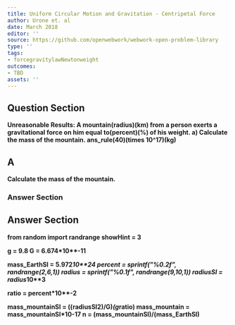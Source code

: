 ```yaml
---
title: Uniform Circular Motion and Gravitation - Centripetal Force
author: Urone et. al
date: March 2018
editor: ''
source: https://github.com/openwebwork/webwork-open-problem-library
type: ''
tags:
- forcegravitylawNewtonweight
outcomes:
- TBD
assets: ''
---
```


## Question Section 

<b>
<b>Unreasonable Results:<b> A mountain(radius)(km) from a person exerts a gravitational force on him equal to(percent)(%) of his weight.
a) Calculate the mass of the mountain.
ans_rule(40)(times 10^17)(kg)

## A
Calculate the mass of the mountain.
### Answer Section


## Answer Section

from random import randrange
showHint = 3

g = 9.8
G = 6.674*10**-11

mass_EarthSI = 5.972*10**24
percent = sprintf("%0.2f", randrange(2,6,1))
radius = sprintf("%0.1f", randrange(9,10,1))
radiusSI = radius*10**3

ratio = percent*10**-2

mass_mountainSI = ((radiusSI**2)/G)*(g*ratio)
mass_mountain = mass_mountainSI*10**-17
n = (mass_mountainSI)/(mass_EarthSI)
